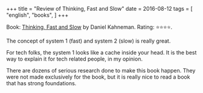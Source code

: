 +++
title = "Review of Thinking, Fast and Slow"
date = 2016-08-12
tags = [
    "english",
    "books",
]
+++

Book: [Thinking, Fast and Slow](https://www.goodreads.com/book/show/11468377) by Daniel Kahneman. Rating: ⭐️⭐️⭐️⭐️.

The concept of system 1 (fast) and system 2 (slow) is really great.

For tech folks, the system 1 looks like a cache inside your head. It is the best way to explain it for tech related people, in my opinion.

There are dozens of serious research done to make this book happen. They were not made exclusively for the book, but it is really nice to read a book that has strong foundations.
